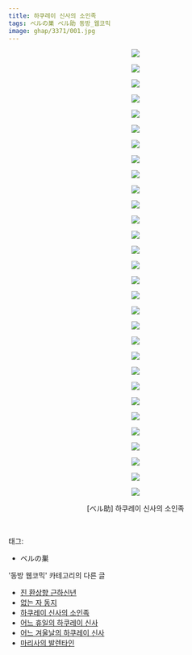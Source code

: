 ```yaml
---
title: 하쿠레이 신사의 소인족
tags: ベルの巣 ベル助 동방_웹코믹
image: ghap/3371/001.jpg
---
```

<div class="article">
<p style="text-align: center; clear: none; float: none;"><img src="{{ site.nasurl }}/ghap/3371/001.jpg"/></p>
<p style="text-align: center; clear: none; float: none;"><img src="{{ site.nasurl }}/ghap/3371/002.jpg"/></p>
<p style="text-align: center; clear: none; float: none;"><img src="{{ site.nasurl }}/ghap/3371/003.jpg"/></p>
<p style="text-align: center; clear: none; float: none;"><img src="{{ site.nasurl }}/ghap/3371/004.jpg"/></p>
<p style="text-align: center; clear: none; float: none;"><img src="{{ site.nasurl }}/ghap/3371/005.jpg"/></p>
<p style="text-align: center; clear: none; float: none;"><img src="{{ site.nasurl }}/ghap/3371/006.jpg"/></p>
<p style="text-align: center; clear: none; float: none;"><img src="{{ site.nasurl }}/ghap/3371/007.jpg"/></p>
<p style="text-align: center; clear: none; float: none;"><img src="{{ site.nasurl }}/ghap/3371/008.jpg"/></p>
<p style="text-align: center; clear: none; float: none;"><img src="{{ site.nasurl }}/ghap/3371/009.jpg"/></p>
<p style="text-align: center; clear: none; float: none;"><img src="{{ site.nasurl }}/ghap/3371/010.jpg"/></p>
<p style="text-align: center; clear: none; float: none;"><img src="{{ site.nasurl }}/ghap/3371/011.jpg"/></p>
<p style="text-align: center; clear: none; float: none;"><img src="{{ site.nasurl }}/ghap/3371/012.jpg"/></p>
<p style="text-align: center; clear: none; float: none;"><img src="{{ site.nasurl }}/ghap/3371/013.jpg"/></p>
<p style="text-align: center; clear: none; float: none;"><img src="{{ site.nasurl }}/ghap/3371/014.jpg"/></p>
<p style="text-align: center; clear: none; float: none;"><img src="{{ site.nasurl }}/ghap/3371/015.jpg"/></p>
<p style="text-align: center; clear: none; float: none;"><img src="{{ site.nasurl }}/ghap/3371/016.jpg"/></p>
<p style="text-align: center; clear: none; float: none;"><img src="{{ site.nasurl }}/ghap/3371/017.jpg"/></p>
<p style="text-align: center; clear: none; float: none;"><img src="{{ site.nasurl }}/ghap/3371/018.jpg"/></p>
<p style="text-align: center; clear: none; float: none;"><img src="{{ site.nasurl }}/ghap/3371/019.jpg"/></p>
<p style="text-align: center; clear: none; float: none;"><img src="{{ site.nasurl }}/ghap/3371/020.jpg"/></p>
<p style="text-align: center; clear: none; float: none;"><img src="{{ site.nasurl }}/ghap/3371/021.jpg"/></p>
<p style="text-align: center; clear: none; float: none;"><img src="{{ site.nasurl }}/ghap/3371/022.jpg"/></p>
<p style="text-align: center; clear: none; float: none;"><img src="{{ site.nasurl }}/ghap/3371/023.jpg"/></p>
<p style="text-align: center; clear: none; float: none;"><img src="{{ site.nasurl }}/ghap/3371/024.jpg"/></p>
<p style="text-align: center; clear: none; float: none;"><img src="{{ site.nasurl }}/ghap/3371/025.jpg"/></p>
<p style="text-align: center; clear: none; float: none;"><img src="{{ site.nasurl }}/ghap/3371/026.jpg"/></p>
<p style="text-align: center; clear: none; float: none;"><img src="{{ site.nasurl }}/ghap/3371/027.jpg"/></p>
<p style="text-align: center; clear: none; float: none;"><img src="{{ site.nasurl }}/ghap/3371/028.jpg"/></p>
<p style="text-align: center; clear: none; float: none;"><img src="{{ site.nasurl }}/ghap/3371/029.jpg"/></p>
<p style="text-align: center; clear: none; float: none;"><img src="{{ site.nasurl }}/ghap/3371/030.jpg"/></p>
<p style="text-align: center; clear: none; float: none;">[ベル助] 하쿠레이 신사의 소인족</p>
<p><br/></p>
</div><div class="tagTrail">
<p>태그: </p>
<ul>
<li>ベルの巣</li>
</ul>
</div><div class="another">
<p>'동방 웹코믹' 카테고리의 다른 글</p>
<ul>
<li><a href="/2017-06-13-ghap_3373">진 환상향 근하신년</a></li>
<li><a href="/2017-06-11-ghap_3372">없는 자 동지</a></li>
<li><a href="/2017-06-11-ghap_3371">하쿠레이 신사의 소인족</a></li>
<li><a href="/2017-06-11-ghap_3370">어느 휴일의 하쿠레이 신사</a></li>
<li><a href="/2017-06-11-ghap_3369">어느 겨울날의 하쿠레이 신사</a></li>
<li><a href="/2017-06-11-ghap_3368">마리사의 발렌타인</a></li>
</ul>
</div><div class="cb_module cb_fluid">
<div class="cb_wrt cb_profile">
</div><!-- commentList close -->
</div>